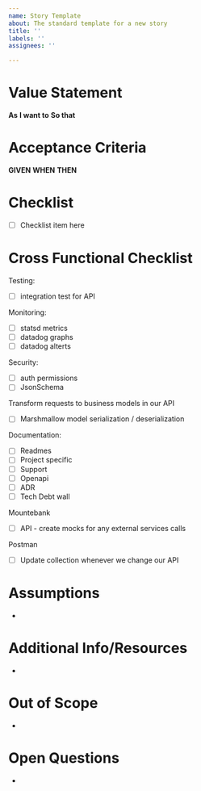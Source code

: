 ```yaml
---
name: Story Template
about: The standard template for a new story
title: ''
labels: ''
assignees: ''

---
```


# Value Statement
**As** 
**I want to** 
**So that**

# Acceptance Criteria
**GIVEN** 
**WHEN** 
**THEN**

# Checklist
- [ ] Checklist item here

# Cross Functional Checklist

Testing:
  - [ ] integration test for API

Monitoring:
  - [ ] statsd metrics
  - [ ] datadog graphs
  - [ ] datadog alterts

Security:
  - [ ] auth permissions
  - [ ] JsonSchema

Transform requests to business models in our API
- [ ] Marshmallow model serialization / deserialization

Documentation:
  - [ ] Readmes
  - [ ] Project specific
  - [ ] Support
  - [ ] Openapi
  - [ ] ADR
  - [ ] Tech Debt wall

Mountebank
- [ ] API - create mocks for any external services calls

Postman
- [ ] Update collection whenever we change our API


# Assumptions
-

# Additional Info/Resources
-

# Out of Scope
-

# Open Questions
-
